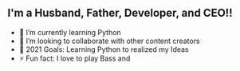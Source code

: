 ## I'm a Husband, Father, Developer, and CEO!!

- 🌱 I’m currently learning Python
- 👯 I’m looking to collaborate with other content creators
- 🥅 2021 Goals: Learning Python to realized my Ideas
- ⚡ Fun fact: I love to play Bass and 

<!---
0liverbecker is a ✨ special ✨ repository because its `README.md` (this file) appears on your GitHub profile.
You can click the Preview link to take a look at your changes.
--->
